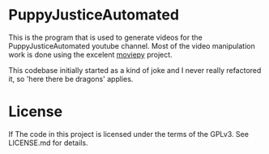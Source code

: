 PuppyJusticeAutomated
=====================

This is the program that is used to generate videos for the PuppyJusticeAutomated
youtube channel. Most of the video manipulation work is done using the excelent
[moviepy](https://github.com/Zulko/moviepy) project.

This codebase initially started as a kind of joke and I never really refactored it,
so 'here there be dragons' applies.

License
=======

If The code in this project is licensed under the terms of the GPLv3. See LICENSE.md
 for details.